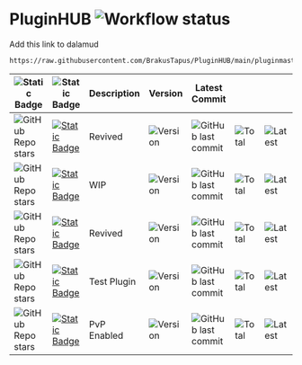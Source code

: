 # PluginHUB ![Workflow status](https://img.shields.io/github/actions/workflow/status/BrakusTapus/PluginHUB/generate_repo.yaml)


Add this link to dalamud

```
https://raw.githubusercontent.com/BrakusTapus/PluginHUB/main/pluginmaster.json
```

| ![Static Badge](https://img.shields.io/badge/%E2%AD%90-brightgreen?style=social&logo=github&labelColor=000000&color=000000) | ![Static Badge](https://img.shields.io/badge/Plugin%20-brightgreen?style=for-the-badge&logo=csharp&logoColor=green&labelColor=000000&color=000000) | Description | Version | Latest Commit | <!-- --> | <!-- --> |
|------|------|-------------|---------|-----------|-----------|-----------|
| ![GitHub Repo stars](https://img.shields.io/github/stars/brakustapus/ActionTimelineEx?label=%E2%AD%90&labelColor=000000&color=000000) | [![Static Badge](https://img.shields.io/badge/ActionTimelineEx-brightgreen?style=for-the-badge&labelColor=000000&color=000000)](https://github.com/BrakusTapus/ActionTimelineEx) | Revived | ![Version](https://img.shields.io/github/v/release/BrakusTapus/ActionTimelineEx?style=for-the-badge) | ![GitHub last commit](https://img.shields.io/github/last-commit/BrakusTapus/ActionTimelineEx.svg?style=for-the-badge) | ![Total](https://img.shields.io/github/downloads/BrakusTapus/ActionTimelineEx/total.svg?style=for-the-badge) | ![Latest](https://img.shields.io/github/downloads/BrakusTapus/ActionTimelineEx/latest/total.svg?style=for-the-badge) |
| ![GitHub Repo stars](https://img.shields.io/github/stars/brakustapus/AetherBox?label=%E2%AD%90&labelColor=000000&color=000000) | [![Static Badge](https://img.shields.io/badge/AetherBox-brightgreen?style=for-the-badge&labelColor=000000&color=000000)](https://github.com/BrakusTapus/AetherBox) | WIP | ![Version](https://img.shields.io/github/v/release/BrakusTapus/AetherBox?style=for-the-badge) | ![GitHub last commit](https://img.shields.io/github/last-commit/BrakusTapus/AetherBox.svg?style=for-the-badge) | ![Total](https://img.shields.io/github/downloads/BrakusTapus/AetherBox/total.svg?style=for-the-badge) | ![Latest](https://img.shields.io/github/downloads/BrakusTapus/AetherBox/latest/total.svg?style=for-the-badge) |
| ![GitHub Repo stars](https://img.shields.io/github/stars/brakustapus/FakeName?label=%E2%AD%90&labelColor=000000&color=000000) | [![Static Badge](https://img.shields.io/badge/FakeName-brightgreen?style=for-the-badge&labelColor=000000&color=000000)](https://github.com/BrakusTapus/FakeName) | Revived | ![Version](https://img.shields.io/github/v/release/BrakusTapus/FakeName?style=for-the-badge) | ![GitHub last commit](https://img.shields.io/github/last-commit/BrakusTapus/FakeName.svg?style=for-the-badge) | ![Total](https://img.shields.io/github/downloads/BrakusTapus/FakeName/total.svg?style=for-the-badge) | ![Latest](https://img.shields.io/github/downloads/BrakusTapus/FakeName/latest/total.svg?style=for-the-badge) |
| ![GitHub Repo stars](https://img.shields.io/github/stars/brakustapus/SamplePlugin?label=%E2%AD%90&labelColor=000000&color=000000) | [![Static Badge](https://img.shields.io/badge/SamplePlugin-brightgreen?style=for-the-badge&labelColor=000000&color=000000)](https://github.com/BrakusTapus/SamplePlugin) | Test Plugin | ![Version](https://img.shields.io/github/v/release/BrakusTapus/SamplePlugin?style=for-the-badge) | ![GitHub last commit](https://img.shields.io/github/last-commit/BrakusTapus/SamplePlugin.svg?style=for-the-badge) | ![Total](https://img.shields.io/github/downloads/BrakusTapus/SamplePlugin/total.svg?style=for-the-badge) | ![Latest](https://img.shields.io/github/downloads/BrakusTapus/SamplePlugin/latest/total.svg?style=for-the-badge) |
| ![GitHub Repo stars](https://img.shields.io/github/stars/brakustapus/BetterTargetingSystemPvP?label=%E2%AD%90&labelColor=000000&color=000000) | [![Static Badge](https://img.shields.io/badge/BetterTargetingSystemPvP-brightgreen?style=for-the-badge&labelColor=000000&color=000000)](https://github.com/BrakusTapus/BetterTargetingSystemPvP) | PvP Enabled | ![Version](https://img.shields.io/github/v/release/BrakusTapus/SamplePlugin?style=for-the-badge) | ![GitHub last commit](https://img.shields.io/github/last-commit/BrakusTapus/BetterTargetingSystemPvP.svg?style=for-the-badge) | ![Total](https://img.shields.io/github/downloads/BrakusTapus/BetterTargetingSystemPvP/total.svg?style=for-the-badge) | ![Latest](https://img.shields.io/github/downloads/BrakusTapus/BetterTargetingSystemPvP/latest/total.svg?style=for-the-badge) |


<!--
### ![GitHub Repo stars](https://img.shields.io/github/stars/brakustapus/SamplePlugin?label=%E2%AD%90&labelColor=000000&color=000000) 
### [![Static Badge](https://img.shields.io/badge/SamplePlugin-brightgreen?style=for-the-badge&labelColor=000000&color=000000)](https://github.com/BrakusTapus/SamplePlugin) 
### | Test Plugin | 
### ![Version](https://img.shields.io/github/v/release/BrakusTapus/SamplePlugin?style=for-the-badge) 
### ![GitHub last commit](https://img.shields.io/github/last-commit/BrakusTapus/SamplePlugin.svg?style=for-the-badge) 
### ![Total](https://img.shields.io/github/downloads/BrakusTapus/SamplePlugin/total.svg?style=for-the-badge) 
### ![Latest](https://img.shields.io/github/downloads/BrakusTapus/SamplePlugin/latest/total.svg?style=for-the-badge)










# Shields
License: Displays the license type of your project.
![License](https://img.shields.io/github/license/BrakusTapus/SamplePlugin.svg)

GitHub Issues: Shows the number of open issues.
![GitHub issues](https://img.shields.io/github/issues-raw/BrakusTapus/SamplePlugin.svg)

GitHub Pull Requests: Displays the number of open pull requests.
![GitHub pull requests](https://img.shields.io/github/issues-pr/BrakusTapus/SamplePlugin.svg)

GitHub Forks: Shows the number of times your SamplePluginsitory has been forked.
![GitHub forks](https://img.shields.io/github/forks/BrakusTapus/SamplePlugin.svg?style=social)

GitHub Last Commit: Displays the date of the last commit.
| ![GitHub last commit](https://img.shields.io/github/last-commit/BrakusTapus/SamplePlugin.svg) |
-->
